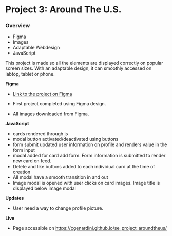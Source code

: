 # Project 3: Around The U.S.

### Overview

- Figma
- Images
- Adaptable Webdesign
- JavaScript

This project is made so all the elements are displayed correctly on popular screen sizes. With an adaptable design, it can smoothly accessed on labtop, tablet or phone.

**Figma**

- [Link to the project on Figma](https://www.figma.com/file/ii4xxsJ0ghevUOcssTlHZv/Sprint-3%3A-Around-the-US?node-id=0%3A1)

- First project completed using Figma design.

- All images downloaded from Figma.

**JavaScript**

- cards rendered through js
- modal button activated/deactivated using buttons
- form submit updated user information on profile and renders value in the form input
- modal added for card add form. Form information is submitted to render new card on feed.
- Delete and like buttons added to each individual card at the time of creation
- All modal have a smooth transition in and out
- Image modal is opened with user clicks on card images. Image title is displayed below image modal

**Updates**

- User need a way to change profile picture.

**Live**

- Page accessible on https://cgenardini.github.io/se_project_aroundtheus/
